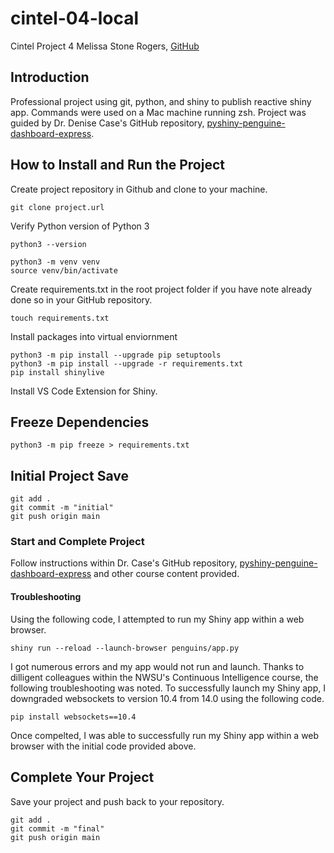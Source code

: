 # cintel-04-local
Cintel Project 4
Melissa Stone Rogers, [GitHub](https://github.com/meldstonerogers/cintel-04-local)

## Introduction
Professional project using git, python, and shiny to publish reactive shiny app. 
Commands were used on a Mac machine running zsh. Project was guided by Dr. Denise Case's GitHub repository, [pyshiny-penguine-dashboard-express](https://github.com/denisecase/pyshiny-penguins-dashboard-express).


## How to Install and Run the Project
Create project repository in Github and clone to your machine.

```
git clone project.url
```
Verify Python version of Python 3
```
python3 --version

```
```
python3 -m venv venv
source venv/bin/activate
```
Create requirements.txt in the root project folder if you have note already done so in your GitHub repository. 
```
touch requirements.txt
```

Install packages into virtual enviornment
```
python3 -m pip install --upgrade pip setuptools
python3 -m pip install --upgrade -r requirements.txt
pip install shinylive

```
Install VS Code Extension for Shiny.

## Freeze Dependencies 
```
python3 -m pip freeze > requirements.txt
```

## Initial Project Save
```
git add .
git commit -m "initial"                         
git push origin main
```
### Start and Complete Project 
Follow instructions within Dr. Case's GitHub repository, [pyshiny-penguine-dashboard-express](https://github.com/denisecase/pyshiny-penguins-dashboard-express) and other course content provided. 

#### Troubleshooting
Using the following code, I attempted to run my Shiny app within a web browser. 
```
shiny run --reload --launch-browser penguins/app.py
```

I got numerous errors and my app would not run and launch. Thanks to dilligent colleagues within the NWSU's Continuous Intelligence course, the following troubleshooting was noted. To successfully launch my Shiny app, I downgraded websockets to version 10.4 from 14.0 using the following code.
```
pip install websockets==10.4
```

Once compelted, I was able to successfully run my Shiny app within a web browser with the initial code provided above.

## Complete Your Project
Save your project and push back to your repository. 
```
git add .
git commit -m "final"                         
git push origin main
```